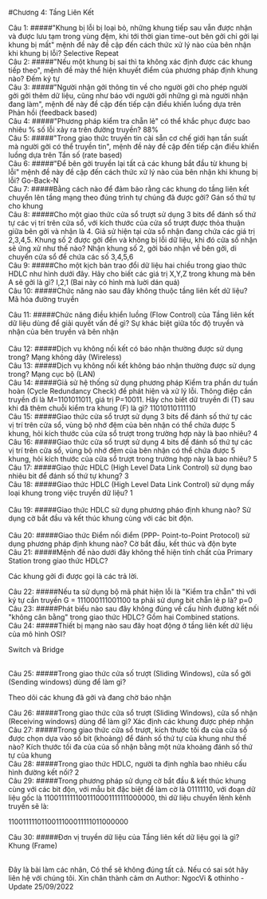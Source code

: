 #Chương 4: Tầng Liên Kết

<aside>
<tag>Câu 1:</tag>
#####"Khung bị lỗi bị loại bỏ, những khung tiếp sau vẫn được nhận và được lưu tạm trong vùng đệm, khi tới thời gian time-out bên gởi chỉ gởi lại khung bị mất" mệnh đề này đề cập đến cách thức xử lý nào của bên nhận khi khung bị lỗi?
<success>
Selective Repeat
</success>
</aside>

<aside>
<tag>Câu 2:</tag>
#####"Nếu một khung bị sai thì ta không xác định được các khung tiếp theo", mệnh đề mày thể hiện khuyết điểm của phương pháp định khung nào?
<success>
Đếm ký tự
</success>
</aside>


<aside>
<tag>Câu 3:</tag>
#####"Người nhận gởi thông tin về cho người gởi cho phép người gởi gởi thêm dữ liệu, cũng như báo với người gởi những gì mà người nhận đang làm", mệnh đề này đề cập đến tiếp cận điều khiển luồng dựa trên
<success>
Phản hồi (feedback based)
</success>
</aside>


<aside>
<tag>Câu 4:</tag>
#####"Phương pháp kiểm tra chẵn lẻ" có thể khắc phục được bao nhiêu % số lỗi xảy ra trên đường truyền?
<success>
88%
</success>
</aside>


<aside>
<tag>Câu 5:</tag>
#####"Trong giao thức truyền tin cài sẵn cơ chế giới hạn tần suất mà người gởi có thể truyền tin", mệnh đề này đề cập đến tiếp cận điều khiển luồng dựa trên
<success>
Tần số (rate based)
</success>
</aside>


<aside>
<tag>Câu 6:</tag>
#####"Để bên gởi truyền lại tất cả các khung bắt đầu từ khung bị lỗi" mệnh đề này đề cập đến cách thức xử lý nào của bên nhận khi khung bị lỗi?
<success>
Go-Back-N
</success>
</aside>


<aside>
<tag>Câu 7:</tag>
#####Bằng cách nào để đảm bảo rằng các khung do tầng liên kết chuyển lên tầng mạng theo đúng trình tự chúng đã được gởi?
<success>
Gán số thứ tự cho khung
</success>
</aside>


<aside>
<tag>Câu 8:</tag>
#####Cho một giao thức cửa sổ trượt sử dụng 3 bits để đánh số thứ tự các vị trí trên cửa sổ, với kích thước của cửa sổ trượt được thỏa thuận giữa bên gởi và nhận là 4. Giả sử hiện tại cửa sổ nhận đang chứa các giá trị 2,3,4,5. Khung số 2 được gởi đến và không bị lỗi dữ liệu, khi đó cửa sổ nhận sẽ ứng xử như thế nào?
<success>
Nhận khung số 2, gởi báo nhận về bên gởi, di chuyển cửa sổ để chứa các số 3,4,5,6
</success>
</aside>


<aside>
<tag>Câu 9:</tag>
#####Cho một kịch bản trao đổi dữ liệu hai chiều trong giao thức HDLC như hình dưới đây. Hãy cho biết các giá trị X,Y,Z trong khung mà bên A sẽ gởi là gì?
<success>
I,2,1 (Bai này có hình mà luời dán quá)
</success>
</aside>


<aside>
<tag>Câu 10:</tag>
#####Chức năng nào sau đây không thuộc tầng liên kết dữ liệu?
<success>
Mã hóa đường truyền
</success>
</aside>

> 
<aside>
<tag>Câu 11:</tag>
#####Chức năng điều khiển luồng (Flow Control) của Tầng liên kết dữ liệu dùng để giải quyết vấn đề gì?
<success>
Sự khác biệt giữa tốc độ truyền và nhận của bên truyền và bên nhận
</success>
</aside>
<br />
<aside>
<tag>Câu 12:</tag>
#####Dịch vụ không nối kết có báo nhận thường được sử dụng trong?
<success>
Mạng không dây (Wireless)
</success>
</aside>


<aside>
<tag>Câu 13:</tag>
#####Dịch vụ không nối kết không báo nhận thường được sử dụng trong?
<success>
Mạng cục bộ (LAN)
</success>
</aside>


<aside>
<tag>Câu 14:</tag>
#####Giả sử hệ thống sử dụng phương pháp Kiểm tra phần dư tuần hoàn (Cycle Redundancy Check) để phát hiện và xử lý lỗi. Thông điệp cần truyền đi là M=1101011011, giá trị P=10011. Hãy cho biết dữ truyền đi (T) sau khi đã thêm chuỗi kiểm tra khung (F) là gì?
<success>
11010110111110
</success>
</aside>


<aside><tag>Câu 15:</tag>
#####Giao thức cửa sổ trượt sử dụng 3 bits để đánh số thứ tự các vị trí trên cửa sổ, vùng bộ nhớ đệm của bên nhận có thể chứa được 5 khung, hỏi kích thước của cửa sổ trượt trong trường hợp này là bao nhiêu?
<success>
4
</success>
</aside>


<aside>
<tag>Câu 16:</tag>
#####Giao thức cửa sổ trượt sử dụng 4 bits để đánh số thứ tự các vị trí trên cửa sổ, vùng bộ nhớ đệm của bên nhận có thể chứa được 5 khung, hỏi kích thước của cửa sổ trượt trong trường hợp này là bao nhiêu?
<success>
5
</success>
</aside>


<aside>
<tag>Câu 17:</tag>
#####Giao thức HDLC (High Level Data Link Control) sử dụng bao nhiêu bit để đánh số thứ tự khung?
<success>
3
</success>
</aside>


<aside>
<tag>Câu 18:</tag>
#####Giao thức HDLC (High Level Data Link Control) sử dụng mấy loại khung trong việc truyền dữ liệu?
<success>
1
</success>
</aside>

<br />

<aside>
<tag>Câu 19:</tag>
#####Giao thức HDLC sử dụng phương pháo định khung nào?
<success>
Sử dụng cờ bắt đầu và kết thúc khung cùng với các bit độn.
</success>
</aside>

<br />
<aside>
<tag>Câu 20:</tag>
#####Giao thức Điểm nối điểm (PPP- Point-to-Point Protocol) sử dụng phương pháp định khung nào?
<success>
Cờ bắt đầu, kết thúc và độn byte
</success>
</aside>


<aside>
<tag>Câu 21:</tag>
#####Mệnh đề nào dưới đây không thể hiện tính chất của Primary Station trong giao thức HDLC?
<success>

Các khung gởi đi được gọi là các trả lời.
</success>
</aside>


<aside>
<tag>Câu 22:</tag>
#####Nếu ta sử dụng bộ mã phát hiện lỗi là "Kiểm tra chẵn" thì với ký tự cần truyền G = 111000111001100 ta phải sử dụng bit chẵn lẻ p là?
<success>
p=0
</success>
</aside>


<aside>
<tag>Câu 23:</tag>
#####Phát biểu nào sau đây không đúng về cấu hình đường kết nối "không cân bằng" trong giao thức HDLC?
<success>
Gồm hai Combined stations.
</success>
</aside>


<aside><tag>Câu 24:</tag>
#####Thiết bị mạng nào sau đây hoạt động ở tầng liên kết dữ liệu của mô hình OSI?
<success>

Switch và Bridge
</success>
</aside>

<br />
<aside><tag>Câu 25:</tag>
#####Trong giao thức cửa số trượt (Sliding Windows), cửa sổ gởi (Sending windows) dùng để làm gì?
<success>

Theo dõi các khung đã gởi và đang chờ báo nhận
</success>
</aside>


<aside><tag>Câu 26:</tag>
#####Trong giao thức cửa sổ trượt (Sliding Windows), cửa sổ nhận (Receiving windows) dùng để làm gì?
<success>
Xác định các khung được phép nhận
</success>
</aside>


<aside><tag>Câu 27:</tag>
#####Trong giao thức cửa sổ trượt, kích thước tối đa của cửa số được chọn dựa vào số bit (khoảng) để đánh số thứ tự của khung như thế nào?
<success>
Kích thước tối đa của của sổ nhận bằng một nửa khoảng đánh số thứ tự của khung
</success>
</aside>


<aside><tag>Câu 28:</tag>
#####Trong giao thức HDLC, người ta định nghĩa bao nhiêu cấu hình đường kết nối?
<success>
2
</success>
</aside>


<aside><tag>Câu 29:</tag>
#####Trong phương pháp sử dụng cờ bắt đầu & kết thúc khung cùng với các bit độn, với mẫu bit đặc biệt để làm cờ là 01111110, với đoạn dữ liệu gốc là 11001111111001110001111111000000, thì dữ liệu chuyển lênh kênh truyền sẽ là:
<success>

1100111110110011100011111011000000
</success>
</aside>


<aside><tag>Câu 30:</tag>
#####Đơn vị truyền dữ liệu của Tầng liên kết dữ liệu gọi là gì?
<success>
Khung (Frame)
</success>
</aside>

<br>

<Text>Đây là bài làm các nhân, Có thể sẽ không đúng tất cả. Nếu có sai sót hãy liên hệ với chúng tôi. Xin chân thành cảm ơn</Text>
<create>
Author: NgocVi & othinho - Update 25/09/2022
</create>